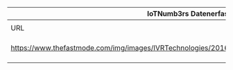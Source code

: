 |IoTNumb3rs Datenerfassung|||||||||||
| ---- | ---- | ---- | ---- | ---- | ---- | ---- | ---- | ---- | ---- | ---- |
||||||||||||
|URL|home_url|filename|device_class|device_count|market_class|market_volume|prognosis_year|publication_year|authorship_class|Dropbox folder|
|https://www.thefastmode.com/img/images/IVRTechnologies/2016FebIVRIoTM2MPlatformInfographicsFINAL.png|https://www.thefastmode.com/telecoms-infographics/7362-real-time-multi-imsi-m2m-iot-platform|file7_2016FebIVRIoTM2MPlatformInfographicsFINAL.png|||revenue|2.31E+11|2020|2016|Blog|MariaMarg/20181126-2100|

